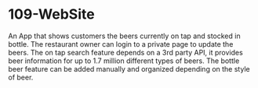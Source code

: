 # 109-WebSite
An App that shows customers the beers currently on tap and stocked in bottle. The restaurant owner can login to a private page to update the beers. The on tap search feature depends on a 3rd party API, it provides beer information for up to 1.7 million different types of beers. The bottle beer feature can be added manually and organized depending on the style of beer.
